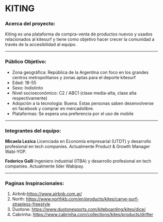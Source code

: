 
# KITING

### Acerca del proyecto: 

Kiting es una plataforma de compra-venta de productos nuevos y usados relacionados al kitesurf y tiene como objetivo hacer crecer la comunidad a través de la accesibilidad al equipo. 

***

### Público Objetivo:

* Zona geográfica: República de la Argentina con foco en los grandes centros metropolitanos y zonas aptas para el deporte kitesurf
* Edad: 18-55
* Sexo: Indistinto
* Nivel socioeconómico: C2 / ABC1 (clase media-alta, clase alta respectivamente)
* Adopción a la tecnología: Buena. Estas personas saben desenvolverse en facebook y comprar en mercadolibre.
* Plataformas: Se espera una preferencia por el uso de mobile

***
### Integrantes del equipo: 

**Micaela Lezica**
Licenciada en Economía empresarial (UTDT) y desarrollo profesional en tech companies. Actualmente Product & Growth Manager Wabi-YOP.


**Federico Galli**
Ingeniero industrial (ITBA) y desarrollo profesional en tech companies. Actualmente líder Wabipay. 

***
### Paginas Inspiracionales:

1. Airbnb:https://www.airbnb.com.ar/
2. North: https://www.northkb.com/en/products/kites/carve-surf-strapless-freestyle
3. Duotone: https://www.duotonesports.com/kiteboarding/kites/dice/
4. Cabrinha: https://www.cabrinha.com/collections/kites/products/drifter
